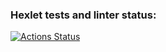 ### Hexlet tests and linter status:
[![Actions Status](https://github.com/setterill/typescript-project-81/actions/workflows/hexlet-check.yml/badge.svg)](https://github.com/setterill/typescript-project-81/actions)